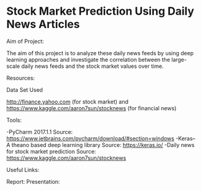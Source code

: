 # Stock Market Prediction Using Daily News Articles

Aim of Project:

The aim of this project is to analyze these daily news feeds by using deep learning approaches and investigate the correlation between the large-scale daily news feeds and the stock market values over time.

Resources:

Data Set Used

http://finance.yahoo.com  (for stock market) and 
https://www.kaggle.com/aaron7sun/stocknews (for financial news)

Tools:

-PyCharm 2017.1.1
Source: https://www.jetbrains.com/pycharm/download/#section=windows
-Keras– A theano based deep learning library
Source: https://keras.io/
-Daily news for stock market prediction
Source: https://www.kaggle.com/aaron7sun/stocknews

Useful Links:

Report:
Presentation:



